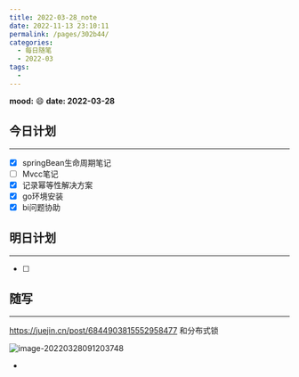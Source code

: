 ```yaml
---
title: 2022-03-28_note
date: 2022-11-13 23:10:11
permalink: /pages/302b44/
categories:
  - 每日随笔
  - 2022-03
tags:
  - 
---
```

**mood:** :smile:  									**date: 2022-03-28**  

## 今日计划  
------
- [x]  springBean生命周期笔记
- [ ]  Mvcc笔记
- [x]  记录幂等性解决方案
- [x]  go环境安装
- [x]  bi问题协助
## 明日计划  
------
- [ ]  
## 随写 
------

https://juejin.cn/post/6844903815552958477 和分布式锁

![image-20220328091203748](https://img.ggball.top/picGo/image-20220328091203748.png)

- 